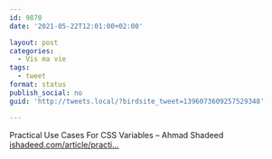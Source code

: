 ```yaml
---
id: 9870
date: '2021-05-22T12:01:00+02:00'

layout: post
categories:
  - Vis ma vie
tags:
  - tweet
format: status
publish_social: no
guid: 'http://tweets.local/?birdsite_tweet=1396073609257529348'

---
```


Practical Use Cases For CSS Variables – Ahmad Shadeed [ishadeed.com/article/practi…](https://ishadeed.com/article/practical-css-variables/)